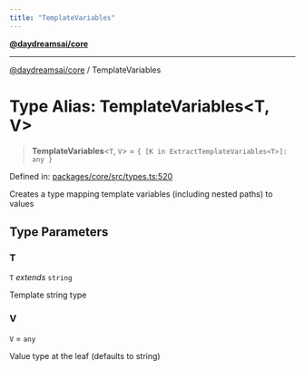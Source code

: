 ```yaml
---
title: "TemplateVariables"
---
```


[**@daydreamsai/core**](./api-reference.md)

***

[@daydreamsai/core](./api-reference.md) / TemplateVariables

# Type Alias: TemplateVariables\<T, V\>

> **TemplateVariables**\<`T`, `V`\> = `{ [K in ExtractTemplateVariables<T>]: any }`

Defined in: [packages/core/src/types.ts:520](https://github.com/dojoengine/daydreams/blob/612e9304717c546d301f9cac8c204de734cac957/packages/core/src/types.ts#L520)

Creates a type mapping template variables (including nested paths) to values

## Type Parameters

### T

`T` *extends* `string`

Template string type

### V

`V` = `any`

Value type at the leaf (defaults to string)
